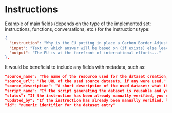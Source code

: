 # Instructions

Example of main fields (depends on the type of the implemented set: instructions, functions, conversations, etc.) for the instructions type:
```json
{
  "instruction": "Why is the EU putting in place a Carbon Border Adjustment Mechanism?",
  "input": "Text on which answer will be based on (if exists) else leave empty string",
  "output": "The EU is at the forefront of international efforts..."
},
```
It would be beneficial to include any fields with metadata, such as:

```json
"source_name": "The name of the resource used for the dataset creation, if any were used."
"source_url": "The URL of the used source datasets, if any were used."
"source_description": "A short description of the used dataset: what it is about, the purpose of creation, authors."
"script_name": "If the script generating the dataset is reusable and you want to share it with us by committing to our repository."
"status": "If the instruction has been already manually verified, you can set the status as word `ok`. If not, leave the field as an empty string or None."
"updated_by": "If the instruction has already been manually verified, leave your name/nickname in this field. It will help us to give thanks :)"
"id": "numeric identifier for the dataset entry"
```
